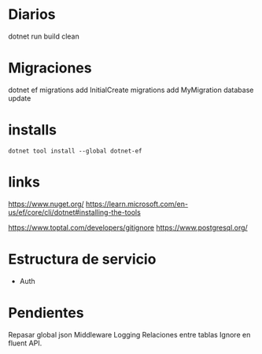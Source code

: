 

# Diarios
dotnet run
       build
       clean


# Migraciones
dotnet ef 
            migrations add InitialCreate
            migrations add MyMigration
            database update

# installs
    dotnet tool install --global dotnet-ef

# links 
https://www.nuget.org/
https://learn.microsoft.com/en-us/ef/core/cli/dotnet#installing-the-tools

https://www.toptal.com/developers/gitignore
https://www.postgresql.org/

# Estructura de servicio
* Auth

# Pendientes 
Repasar global json
Middleware
Logging
Relaciones entre tablas
Ignore en fluent API.
